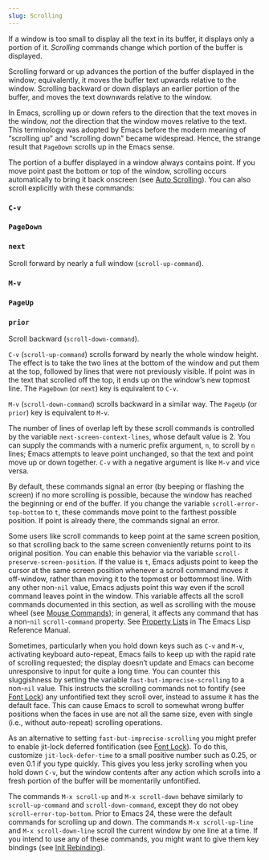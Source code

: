 ```yaml
---
slug: Scrolling
---
```


If a window is too small to display all the text in its buffer, it displays only a portion of it. *Scrolling* commands change which portion of the buffer is displayed.

Scrolling forward or up advances the portion of the buffer displayed in the window; equivalently, it moves the buffer text upwards relative to the window. Scrolling backward or down displays an earlier portion of the buffer, and moves the text downwards relative to the window.

In Emacs, scrolling up or down refers to the direction that the text moves in the window, *not* the direction that the window moves relative to the text. This terminology was adopted by Emacs before the modern meaning of “scrolling up" and “scrolling down" became widespread. Hence, the strange result that `PageDown` scrolls up in the Emacs sense.

The portion of a buffer displayed in a window always contains point. If you move point past the bottom or top of the window, scrolling occurs automatically to bring it back onscreen (see [Auto Scrolling](/docs/emacs/Auto-Scrolling)). You can also scroll explicitly with these commands:

### `C-v`

### `PageDown`

### `next`

Scroll forward by nearly a full window (`scroll-up-command`).

### `M-v`

### `PageUp`

### `prior`

Scroll backward (`scroll-down-command`).

`C-v` (`scroll-up-command`) scrolls forward by nearly the whole window height. The effect is to take the two lines at the bottom of the window and put them at the top, followed by lines that were not previously visible. If point was in the text that scrolled off the top, it ends up on the window’s new topmost line. The `PageDown` (or `next`) key is equivalent to `C-v`.

`M-v` (`scroll-down-command`) scrolls backward in a similar way. The `PageUp` (or `prior`) key is equivalent to `M-v`.

The number of lines of overlap left by these scroll commands is controlled by the variable `next-screen-context-lines`, whose default value is 2. You can supply the commands with a numeric prefix argument, `n`, to scroll by `n` lines; Emacs attempts to leave point unchanged, so that the text and point move up or down together. `C-v` with a negative argument is like `M-v` and vice versa.

By default, these commands signal an error (by beeping or flashing the screen) if no more scrolling is possible, because the window has reached the beginning or end of the buffer. If you change the variable `scroll-error-top-bottom` to `t`, these commands move point to the farthest possible position. If point is already there, the commands signal an error.

Some users like scroll commands to keep point at the same screen position, so that scrolling back to the same screen conveniently returns point to its original position. You can enable this behavior via the variable `scroll-preserve-screen-position`. If the value is `t`, Emacs adjusts point to keep the cursor at the same screen position whenever a scroll command moves it off-window, rather than moving it to the topmost or bottommost line. With any other non-`nil` value, Emacs adjusts point this way even if the scroll command leaves point in the window. This variable affects all the scroll commands documented in this section, as well as scrolling with the mouse wheel (see [Mouse Commands](/docs/emacs/Mouse-Commands)); in general, it affects any command that has a non-`nil` `scroll-command` property. See [Property Lists](https://www.gnu.org/software/emacs/manual/html_mono/elisp.html#Property-Lists) in The Emacs Lisp Reference Manual.

Sometimes, particularly when you hold down keys such as `C-v` and `M-v`, activating keyboard auto-repeat, Emacs fails to keep up with the rapid rate of scrolling requested; the display doesn’t update and Emacs can become unresponsive to input for quite a long time. You can counter this sluggishness by setting the variable `fast-but-imprecise-scrolling` to a non-`nil` value. This instructs the scrolling commands not to fontify (see [Font Lock](/docs/emacs/Font-Lock)) any unfontified text they scroll over, instead to assume it has the default face. This can cause Emacs to scroll to somewhat wrong buffer positions when the faces in use are not all the same size, even with single (i.e., without auto-repeat) scrolling operations.

As an alternative to setting `fast-but-imprecise-scrolling` you might prefer to enable jit-lock deferred fontification (see [Font Lock](/docs/emacs/Font-Lock)). To do this, customize `jit-lock-defer-time` to a small positive number such as 0.25, or even 0.1 if you type quickly. This gives you less jerky scrolling when you hold down `C-v`, but the window contents after any action which scrolls into a fresh portion of the buffer will be momentarily unfontified.

The commands `M-x scroll-up` and `M-x scroll-down` behave similarly to `scroll-up-command` and `scroll-down-command`, except they do not obey `scroll-error-top-bottom`. Prior to Emacs 24, these were the default commands for scrolling up and down. The commands `M-x scroll-up-line` and `M-x scroll-down-line` scroll the current window by one line at a time. If you intend to use any of these commands, you might want to give them key bindings (see [Init Rebinding](/docs/emacs/Init-Rebinding)).
